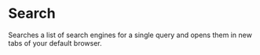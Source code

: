# Search
 Searches a list of search engines for a single query and opens them in new tabs of your default browser.
